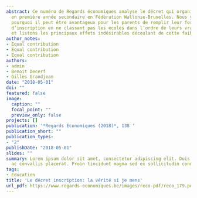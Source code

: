 ```yaml
---
abstract: Ce numéro de Regards économiques analyse le décret qui organise les inscriptions
  en première année secondaire en Fédération Wallonie-Bruxelles. Nous y expliquons
  pourquoi il peut être avantageux pour les parents de remplir leur formulaire unique
  d’inscription en ne classant pas les écoles dans l’ordre de leurs vraies préférences
  et listons les principaux effets indésirables découlant de cette faiblesse.
author_notes:
- Equal contribution
- Equal contribution
- Equal contribution
authors:
- admin
- Benoit Decerf
- Gilles Grandjean
date: "2018-05-01"
doi: ""
featured: false
image:
  caption: ""
  focal_point: ""
  preview_only: false
projects: []
publication: '*Regards Economiques (2018)*, 138 '
publication_short: ""
publication_types:
- "2"
publishDate: "2018-05-01"
slides: ""
summary: Lorem ipsum dolor sit amet, consectetur adipiscing elit. Duis posuere tellus
  ac convallis placerat. Proin tincidunt magna sed ex sollicitudin condimentum.
tags:
- Education
title: 'Le décret inscription: la vérité si je mens'
url_pdf: https://www.regards-economiques.be/images/reco-pdf/reco_179.pdf
---
```


